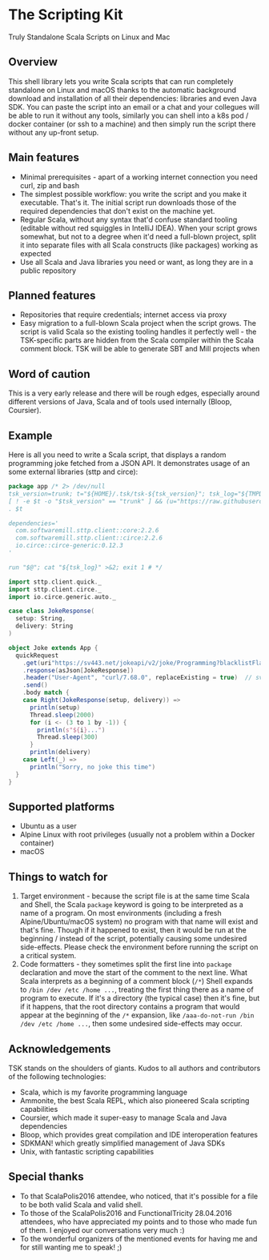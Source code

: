 # The Scripting Kit

Truly Standalone Scala Scripts on Linux and Mac

## Overview

This shell library lets you write Scala scripts that can run completely standalone on Linux and macOS
thanks to the automatic background download and installation of all their dependencies: libraries and even Java SDK.
You can paste the script into an email or a chat and your collegues will be able to run it without any tools,
similarly you can shell into a k8s pod / docker container (or ssh to a machine) and then simply run the script there
without any up-front setup.

## Main features

- Minimal prerequisites - apart of a working internet connection you need curl, zip and bash
- The simplest possible workflow: you write the script and you make it executable. That's it.
The initial script run downloads those of the required dependencies that don't exist on the machine yet.
- Regular Scala, without any syntax that'd confuse standard tooling (editable without red squiggles in IntelliJ IDEA).
When your script grows somewhat, but not to a degree when it'd need a full-blown project, split it into separate files
with all Scala constructs (like packages) working as expected
- Use all Scala and Java libraries you need or want, as long they are in a public repository

## Planned features

- Repositories that require credentials; internet access via proxy
- Easy migration to a full-blown Scala project when the script grows.
The script is valid Scala so the existing tooling handles it perfectly well - the TSK-specific parts are hidden
from the Scala compiler within the Scala comment block. TSK will be able to generate SBT and Mill projects
when

## Word of caution

This is a very early release and there will be rough edges, especially around different versions of Java, Scala
and of tools used internally (Bloop, Coursier).

## Example

Here is all you need to write a Scala script, that displays a random programming joke fetched from a JSON API.
It demonstrates usage of an some external libraries (sttp and circe):

```scala
package app /* 2> /dev/null
tsk_version=trunk; t="${HOME}/.tsk/tsk-${tsk_version}"; tsk_log="${TMPDIR:-"/tmp"}/tsk-$$.log"
[ ! -e $t -o "$tsk_version" == "trunk" ] && (u="https://raw.githubusercontent.com/tsk-tsk/tsk-tsk/${tsk_version}/tsk"; mkdir -p $(dirname $t); wget -O $t $u || curl -fLo $t $u) >> "${tsk_log}" 2>&1
. $t

dependencies='
  com.softwaremill.sttp.client::core:2.2.6
  com.softwaremill.sttp.client::circe:2.2.6
  io.circe::circe-generic:0.12.3
'

run "$@"; cat "${tsk_log}" >&2; exit 1 # */

import sttp.client.quick._
import sttp.client.circe._
import io.circe.generic.auto._

case class JokeResponse(
  setup: String,
  delivery: String
)

object Joke extends App {
  quickRequest
    .get(uri"https://sv443.net/jokeapi/v2/joke/Programming?blacklistFlags=nsfw,racist,political,sexist,religious&type=twopart")
    .response(asJson[JokeResponse])
    .header("User-Agent", "curl/7.68.0", replaceExisting = true)  // sv443.net bans Java apparently
    .send()
    .body match {
    case Right(JokeResponse(setup, delivery)) =>
      println(setup)
      Thread.sleep(2000)
      for (i <- (3 to 1 by -1)) {
        println(s"${i}...")
        Thread.sleep(300)
      }
      println(delivery)
    case Left(_) =>
      println("Sorry, no joke this time")
  }
}
```

## Supported platforms

- Ubuntu as a user
- Alpine Linux with root privileges (usually not a problem within a Docker container)
- macOS

## Things to watch for

1. Target environment - because the script file is at the same time Scala and Shell, the Scala `package` keyword
is going to be interpreted as a name of a program. On most environments (including a fresh Alpine/Ubuntu/macOS system)
no program with that name will exist and that's fine. Though if it happened to exist, then it would be run
at the beginning / instead of the script, potentially causing some undesired side-effects.
Please check the environment before running the script on a critical system.
2. Code formatters - they sometimes split the first line into `package` declaration and move the start of the comment
to the next line. What Scala interprets as a beginning of a comment block (`/*`) Shell expands to
`/bin /dev /etc /home ...`, treating the first thing there as a name of program to execute. If it's a directory
(the typical case) then it's fine, but if it happens, that the root directory contains a program that would appear at
the beginning of the `/*` expansion, like `/aaa-do-not-run /bin /dev /etc /home ...`, then some undesired side-effects
may occur.

## Acknowledgements

TSK stands on the shoulders of giants. Kudos to all authors and contributors of the following technologies:

- Scala, which is my favorite programming language
- Ammonite, the best Scala REPL, which also pioneered Scala scripting capabilities
- Coursier, which made it super-easy to manage Scala and Java dependencies
- Bloop, which provides great compilation and IDE interoperation features
- SDKMAN! which greatly simplified management of Java SDKs
- Unix, with fantastic scripting capabilities

## Special thanks

- To that ScalaPolis2016 attendee, who noticed, that it's possible for a file to be both valid Scala and valid shell.
- To those of the ScalaPolis2016 and FunctionalTricity 28.04.2016 attendees, who have appreciated my points and to those who made fun of them.
I enjoyed our conversations very much :)
- To the wonderful organizers of the mentioned events for having me and for still wanting me to speak! ;)
